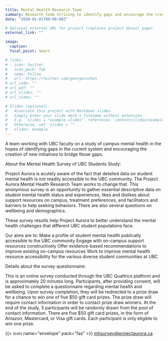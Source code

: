 ```yaml
---
title: Mental Health Research Team
summary: Research team striving to identify gaps and encourage the creation of new initiatives.
date: "2020-01-01T00:00:00Z"

# Optional external URL for project (replaces project detail page).
external_link: ""

image:
  caption: 
  focal_point: Smart

# links:
# - icon: twitter
#   icon_pack: fab
#   name: Follow
#   url: https://twitter.com/georgecushen
# url_code: ""
# url_pdf: ""
# url_slides: ""
# url_video: ""

# Slides (optional).
#   Associate this project with Markdown slides.
#   Simply enter your slide deck's filename without extension.
#   E.g. `slides = "example-slides"` references `content/slides/example-slides.md`.
#   Otherwise, set `slides = ""`.
#   slides: example
---
```


A team working with UBC faculty on a study of campus mental health in the hopes of identifying gaps in the current system and encouraging the creation of new initiatives to bridge those gaps.

About the Mental Health Survey of UBC Students Study:

Project Aurora is  acutely aware of the fact that detailed data on student mental health is not readily accessible to the UBC community. The Project Aurora Mental Health Research Team works  to change that. This anonymous survey is an opportunity to gather essential descriptive data on student mental health status and experiences, likes and dislikes about support resources on campus, treatment preferences, and facilitators and barriers to help seeking behaviors. There are also several questions on wellbeing and demographics.

These survey results help  Project Aurora to better understand the mental health challenges that different UBC student populations face. 

Our aims are to: 
        Make a profile of student mental health publically accessible to the UBC community 
        Engage with on-campus support resources constructively 
        Offer evidence-based recommendations to improve existing on-campus resources
        Work to improve mental health resource accessibility for the various diverse student communities at UBC 

Details about the survey questionnaire:


This is an online survey conducted through the UBC Qualtrics platform and is  approximately 20 minutes long. Participants, after providing consent, will be asked to complete a questionnaire regarding mental health and wellbeing. Upon survey completion, they will be redirected to a prize draw for a chance to win one of five $50 gift card prizes. The prize draw will require  contact information in order to contact prize draw winners. At the end of the study, 5 participants will be randomly drawn from the pool of contact information. There are five $50 gift card prizes, in the form of Amazon, Mastercard, or Visa gift cards. Each participant is only eligible to win one prize. 


{{< icon name="envelope" pack="fas" >}} [mhsurvey@projectaurora.ca](mailto:mhsurvey@projectaurora.ca)
